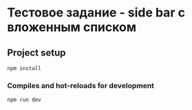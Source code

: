 # Тестовое задание - side bar с вложенным списком

## Project setup
```
npm install
```

### Compiles and hot-reloads for development
```
npm run dev
```
